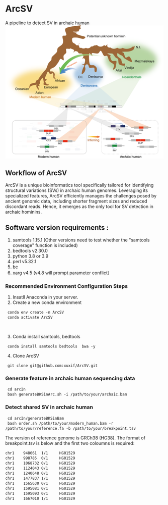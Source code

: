 # ArcSV
A pipeline to detect SV in archaic human
<br/>
![This is an image](https://github.com/xuxif/ArcSV/blob/main/Figure1_github.png )
<br/>
##
## Workflow of ArcSV <br />
ArcSV is a unique bioinformatics tool specifically tailored for identifying structural variations (SVs) in archaic human genomes. Leveraging its specialized features, ArcSV efficiently manages the challenges posed by ancient genomic data, including shorter fragment sizes and reduced discordant reads. Hence, it emerges as the only tool for SV detection in archaic hominins.

## Software version requirements : <br />
1. samtools 1.15.1 (Other versions need to test whether the "samtools coverage" function is included)<br />
2. bedtools v2.30.0<br />
3. python 3.8 or 3.9 <br />
4. perl v5.32.1<br />
5. bc <br />
6. xarg v4.5 (v4.8 will prompt parameter conflict）
### Recommended Environment Configuration Steps
1. Insatll Anaconda in your server.
2. Create a new conda environment 
 
 ```
  conda env create -n ArcSV 
  conda activate ArcSV
 ```
 <br />
 
3. Conda install samtools, bedtools
 
 ```
  conda install samtools bedtools  bwa -y
  ```
4. Clone ArcSV
 
 ```
  git clone git@github.com:xuxif/ArcSV.git
  ```
### Generate feature in archaic human sequencing data
 ```
  cd arcIn
  bash generateBKSinArc.sh -i /path/to/your/archaic.bam 
  ```

### Detect shared SV in archaic human
 ```
  cd arcIn/generateBKSinBam
  bash order.sh /path/to/your/modern_human.bam -r /path/to/your/reference.fa -b /path/to/your/breakpoint.tsv
  ```
The version of reference genome is GRCh38 (HG38). The format of breakpoint.tsv is below and the first two coloumns is required:
```
chr1    948661  1/1     HG01529
chr1    998785  0/1     HG01529
chr1    1068732 0/1     HG01529
chr1    1124043 0/1     HG01529
chr1    1240648 0/1     HG01529
chr1    1477837 1/1     HG01529
chr1    1565630 0/1     HG01529
chr1    1595081 0/1     HG01529
chr1    1595093 0/1     HG01529
chr1    1667010 1/1     HG01529
```
